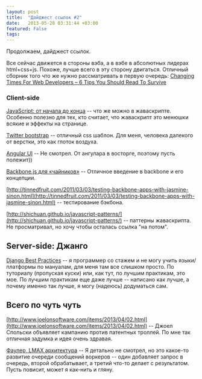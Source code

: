 ```yaml
---
layout: post
title:  "Дайджест ссылок #2"
date:   2013-05-28 03:31:44 +03:00
featured: False
tags: 
---
```

Продолжаем, дайджест ссылок.

Все сейчас движется в стороны вэба, а в вэбе в абсолютных лидерах html+css+js. Похоже, лучше всего в эту сторону двигаться. Отличный сборник того что же нужно рассматривать в первую очередь: [Changing Times For Web Developers – 6 Tips You Should Read To Survive](http://www.amazedsaint.com/2012/11/changing-times-for-web-developers-6.html)


### Client-side

[JavaScript: от начала до конца](http://habrahabr.ru/post/165649/) -- что же можно в жаваскрипте. Особенно полезно для тех, кто считает, что жаваскрипт это менюшки всякие и эффекты на странице.

[Twitter bootstrap](http://twitter.github.com/bootstrap/) -- отличный css шаблон. Для меня, человека далекого от верстки, это как глоток воздуха.


[Angular UI](http://angular-ui.github.com/)  -- Не смотрел. От ангулара в восторге, поэтому пусть полежит))

[Backbone.js для «чайников»](http://habrahabr.ru/post/127049/) -- Отличное введение в backbone и его концепции.

[http://tinnedfruit.com/2011/03/03/testing-backbone-apps-with-jasmine-sinon.html](http://tinnedfruit.com/2011/03/03/testing-backbone-apps-with-jasmine-sinon.html) -- тестирование бэкбона. 

[http://shichuan.github.io/javascript-patterns/](http://shichuan.github.io/javascript-patterns/) -- паттерны жаваскрипта. Не просматривал, но хочу чтобы осталась ссылка "на потом".


## Server-side: Джанго

[Django Best Practices](http://lincolnloop.com/django-best-practices/index.html) -- я программер со стажем и не могу учить языки/платформы по мануалам, для меня там все слишком просто. По туториалу (пропуская куски) или, как тут, по лучшим практикам, это мое. По лучшим практикам еще даже лучше -- написано как лучше, а почему именно так лучше, я могу (надеюсь) додуматься сам.

## Всего по чуть чуть

[http://www.joelonsoftware.com/items/2013/04/02.html](http://www.joelonsoftware.com/items/2013/04/02.html) -- Джоел Спольски объявляет кампанию против патентных троллей. По мне так отличная задумка и идея очень здравая.

[Фаулер, LMAX архитектура](http://martinfowler.com/articles/lmax.html) -- Я детально не смотрел, но это какое-то развитие очереди сообщений воркеров -- один добавляет запрос в очередь, второй обрабатывает, а третий что-то делает с результатом. Пусть повисит, может я как-нить и гляну.
